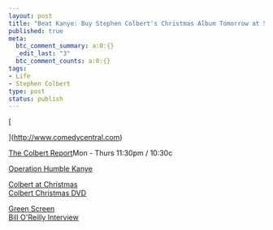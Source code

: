 ```yaml
--- 
layout: post
title: "Beat Kanye: Buy Stephen Colbert's Christmas Album Tomorrow at 5pm"
published: true
meta: 
  btc_comment_summary: a:0:{}
  _edit_last: "3"
  btc_comment_counts: a:0:{}
tags: 
- Life
- Stephen Colbert
type: post
status: publish
---
```

[

](http://www.comedycentral.com)

[The Colbert Report](http://www.colbertnation.com/)Mon - Thurs 11:30pm / 10:30c

[Operation Humble Kanye](http://www.colbertnation.com/the-colbert-report-videos/211966/december-01-2008/operation-humble-kanye)

[Colbert at Christmas](http://www.colbertnation.com/video/tag/Christmas)  
[Colbert Christmas DVD](http://shop.comedycentral.com/detail.php?p=76445&v=comedy-central_shows_the-colbert-report&SESSID=e404c55c0698e438f4508b6b848da5eb)

[Green Screen](http://www.colbertnation.com/video?keywords=green+screen)  
[Bill O'Reilly Interview](http://www.colbertnation.com/the-colbert-report-videos/81003/january-18-2007/bill-o-reilly)
